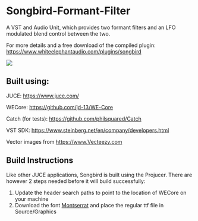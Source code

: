 # Songbird-Formant-Filter
A VST and Audio Unit, which provides two formant filters and an LFO modulated blend control between the two.

For more details and a free download of the compiled plugin: https://www.whiteelephantaudio.com/plugins/songbird  

![](https://whiteelephantaudio.com/images/thumbs/originals/songbirdFull.png)  

## Built using:
JUCE: https://www.juce.com/

WECore: https://github.com/jd-13/WE-Core

Catch (for tests): https://github.com/philsquared/Catch

VST SDK: https://www.steinberg.net/en/company/developers.html

Vector images from https://www.Vecteezy.com

## Build Instructions

Like other JUCE applications, Songbird is built using the Projucer. There are however 2 steps needed
before it will build successfully:

1. Update the header search paths to point to the location of WECore on your machine
2. Download the font [Montserrat](https://fonts.google.com/specimen/Montserrat) and place the
regular ttf file in Source/Graphics

